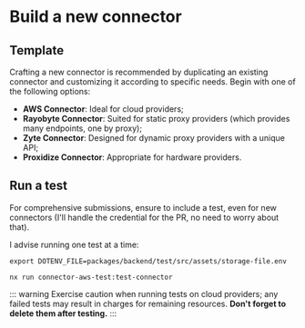 # Build a new connector

## Template

Crafting a new connector is recommended by duplicating an existing connector and customizing it according to specific needs.
Begin with one of the following options:
- **AWS Connector**: Ideal for cloud providers;
- **Rayobyte Connector**: Suited for static proxy providers (which provides many endpoints, one by proxy);
- **Zyte Connector**: Designed for dynamic proxy providers with a unique API;
- **Proxidize Connector**: Appropriate for hardware providers.



## Run a test

For comprehensive submissions, ensure to include a test, 
even for new connectors (I'll handle the credential for the PR, no need to worry about that).

I advise running one test at a time:

```shell
export DOTENV_FILE=packages/backend/test/src/assets/storage-file.env

nx run connector-aws-test:test-connector
```

::: warning
Exercise caution when running tests on cloud providers; 
any failed tests may result in charges for remaining resources.
**Don't forget to delete them after testing.**
:::
